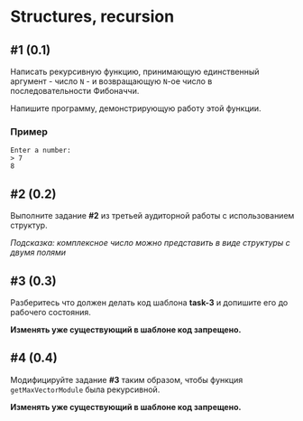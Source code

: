 # Structures, recursion

## #1 (0.1)

Написать рекурсивную функцию, принимающую единственный аргумент - число `N` - и возвращающую `N`-ое число в последовательности Фибоначчи.

Напишите программу, демонстрирующую работу этой функции.

### Пример

```
Enter a number:
> 7
8
```

## #2 (0.2)

Выполните задание **#2** из третьей аудиторной работы с использованием структур.

_Подсказка: комплексное число можно представить в виде структуры с двумя полями_

## #3 (0.3)

Разберитесь что должен делать код шаблона **task-3**  и допишите его до рабочего состояния.

**Изменять уже существующий в шаблоне код запрещено.**

## #4 (0.4)

Модифицируйте задание **#3** таким образом, чтобы функция `getMaxVectorModule` была рекурсивной.

**Изменять уже существующий в шаблоне код запрещено.**

